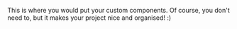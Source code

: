 This is where you would put your custom components. Of course, you don't need to, but it makes your project nice and organised! :)